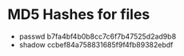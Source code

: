 # MD5 Hashes for files
- passwd b7fa4bf4b0b8cc7c6f7b47525d2ad9b8
- shadow ccbef84a758831685f9f4fb89382ebdf
